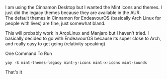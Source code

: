 I am using the Cinnamon Desktop but I wanted the Mint icons and themes.
I just did the legacy themes because they are available in the AUR.  
The default themes in Cinnamon for EndeavourOS (basically Arch Linux for people with lives) are fine, just somewhat bland.

This will probably work in ArcoLinux and Manjaro but I haven't tried.  I basically decided to go with EndeavourOS because its super close to Arch, and really easy to get going (relativity speaking)

One Command To Run

`yay -S mint-themes-legacy mint-y-icons mint-x-icons mint-sounds`

That's it 